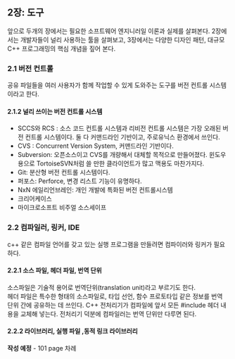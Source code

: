 ## 2장: 도구
앞으로 두개의 장에서는 필요한 소프트웨어 엔지니러일 이론과 실제를 살펴본다. 2장에서는 개발자들이 널리 사용하는 툴을 살펴보고, 3장에서는 다양한 디자인 패턴, 대규모 C++ 프로그래밍의 핵심 개념을 짚어 본다.

### 2.1 버전 컨트롤
공유 파일들을 여러 사용자가 함께 작업할 수 있게 도와주는 도구를 버전 컨트롤 시스템이라고 한다.

#### 2.1.2 널리 쓰이는 버전 컨트롤 시스템
- SCCS와 RCS : 소스 코드 컨트롤 시스템과 리비전 컨트롤 시스템은 가장 오래된 버전 컨트롤 시스템이다. 둘 다 커맨드라인 기반이고, 주로유닉스 환경에서 쓰인다.
- CVS : Concurrent Version System, 커맨드라인 기반이다.
- Subversion: 오픈소스이고 CVS를 개량해서 대체할 목적으로 만들어졌다. 윈도우용으로 TortoiseSVN처럼 쓸 만한 클라이언트가 많고 맥용도 마찬가지다.
- Git: 분산형 버전 컨트롤 시스템이다.
- 퍼포스: Perforce, 변경 리스트 기능이 유명하다.
- NxN 에일리언브레인: 개인 개발에 특화된 버전 컨트롤시스템
- 크리어케이스
- 마이크로소프트 비주얼 소스세이프

### 2.2 컴파일러, 링커, IDE
c++ 같은 컴파일 언어를 갖고 있는 실행 프로그램을 만들려면 컴파이러와 링커가 필요하다.

#### 2.2.1 소스 파일, 헤더 파일, 번역 단위
소스파일은 기술적 용어로 번역단위(translation unit)라고 부르기도 한다.  
헤더 파일은 특수한 형태의 소스파일로, 타입 선언, 함수 프로토타입 같은 정보를 번역 단위 간에 공유하는 데 쓰인다. C++ 전처리기가 컴파일에 앞서 모든 #include 헤더 내용을 교체해 넣는다. 전처리기 덕분에 컴파일러는 번역 단위만 다루면 된다.

#### 2.2.2 라이브러리, 실행 파일 ,동적 링크 라이브러리
**작성 예정** - 101 page 차례
